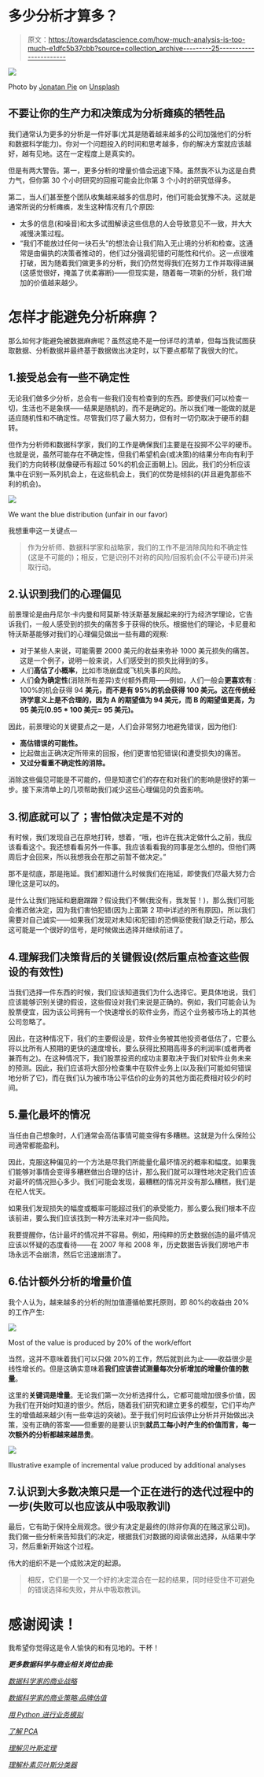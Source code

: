 # 多少分析才算多？

> 原文：<https://towardsdatascience.com/how-much-analysis-is-too-much-e1dfc5b37cbb?source=collection_archive---------25----------------------->

![](img/fc0a4d7db4372d5e72d36d541d548f91.png)

Photo by [Jonatan Pie](https://unsplash.com/@r3dmax?utm_source=medium&utm_medium=referral) on [Unsplash](https://unsplash.com?utm_source=medium&utm_medium=referral)

## 不要让你的生产力和决策成为分析瘫痪的牺牲品

我们通常认为更多的分析是一件好事(尤其是随着越来越多的公司加强他们的分析和数据科学能力)。你对一个问题投入的时间和思考越多，你的解决方案就应该越好，越有见地。这在一定程度上是真实的。

但是有两大警告。第一，更多分析的增量价值会迅速下降。虽然我不认为这是白费力气，但你第 30 个小时研究的回报可能会比你第 3 个小时的研究低得多。

第二，当人们甚至整个团队收集越来越多的信息时，他们可能会犹豫不决。这就是通常所说的分析瘫痪，发生这种情况有几个原因:

*   太多的信息(和噪音)和太多试图解读这些信息的人会导致意见不一致，并大大减慢决策过程。
*   “我们不能放过任何一块石头”的想法会让我们陷入无止境的分析和检查。这通常是由偏执的决策者推动的，他们过分强调犯错的可能性和代价。这一点很难打破，因为随着我们做更多的分析，我们仍然觉得我们在努力工作并取得进展(这感觉很好，掩盖了优柔寡断)——但现实是，随着每一项新的分析，我们增加的价值越来越少。

# 怎样才能避免分析麻痹？

那么如何才能避免被数据麻痹呢？虽然这绝不是一份详尽的清单，但每当我试图获取数据、分析数据并最终基于数据做出决定时，以下要点都帮了我很大的忙。

## 1.接受总会有一些不确定性

无论我们做多少分析，总会有一些我们没有检查到的东西。即使我们可以检查一切，生活也不是象棋——结果是随机的，而不是确定的。所以我们唯一能做的就是适应随机性和不确定性。尽管我们尽了最大努力，但有时一切仍取决于硬币的翻转。

但作为分析师和数据科学家，我们的工作是确保我们主要是在投掷不公平的硬币。也就是说，虽然可能存在不确定性，但我们希望机会(或决策)的结果分布向有利于我们的方向转移(就像硬币有超过 50%的机会正面朝上)。因此，我们的分析应该集中在识别一系列机会上，在这些机会上，我们的优势是倾斜的(并且避免那些不利的机会)。

![](img/e4aa8e8d8a2efeb68d47bec52ace6337.png)

We want the blue distribution (unfair in our favor)

我想重申这一关键点—

> 作为分析师、数据科学家和战略家，我们的工作不是消除风险和不确定性(这是不可能的)；相反，它是识别不对称的风险/回报机会(不公平硬币)并采取行动。

## 2.认识到我们的心理偏见

前景理论是由丹尼尔·卡内曼和阿莫斯·特沃斯基发展起来的行为经济学理论，它告诉我们，一般人感受到的损失的痛苦多于获得的快乐。根据他们的理论，卡尼曼和特沃斯基能够对我们的心理偏见做出一些有趣的观察:

*   对于某些人来说，可能需要 2000 美元的收益来弥补 1000 美元损失的痛苦。这是一个例子，说明一般来说，人们感受到的损失比得到的多。
*   人们**高估了小概率**，比如市场崩盘或飞机失事的风险。
*   人们**会为确定性**(消除所有差异)支付额外费用——例如，人们一般会**更喜欢有** : 100%的机会获得 94 **美元，而不是有 95%的机会获得 100 美元。这在传统经济学意义上是不合理的，因为 A 的期望值为 94 美元，而 B 的期望值更高，为 95 美元(0.95 * 100 美元= 95 美元)。**

因此，前景理论的关键要点之一是，人们会非常努力地避免错误，因为他们:

*   **高估错误的可能性。**
*   比起做出正确决定所带来的回报，他们更害怕犯错误(和遭受损失)的痛苦。
*   **又过分看重不确定性的消除。**

消除这些偏见可能是不可能的，但是知道它们的存在和对我们的影响是很好的第一步。接下来清单上的几项帮助我们减少这些心理偏见的负面影响。

## 3.彻底就可以了；害怕做决定是不对的

有时候，我们发现自己在原地打转，想着，“哦，也许在我决定做什么之前，我应该看看这个。我还想看看另外一件事。我应该看看我的同事是怎么想的。但他们两周后才会回来，所以我想我会在那之前暂不做决定。”

那不是彻底，那是拖延。我们都知道什么时候我们在拖延，即使我们尽最大努力合理化这是可以的。

是什么让我们拖延和磨磨蹭蹭？假设我们不懒(我没有，我发誓！)，那么我们可能会推迟做决定，因为我们害怕犯错(因为上面第 2 项中详述的所有原因)。所以我们需要对自己诚实——如果我们发现对未知(和犯错)的恐惧驱使我们缺乏行动，那么这可能是一个很好的信号，是时候做出选择并继续前进了。

## 4.理解我们决策背后的关键假设(然后重点检查这些假设的有效性)

当我们选择一件东西的时候，我们应该知道我们为什么选择它。更具体地说，我们应该能够识别关键的假设，这些假设对我们来说是正确的。例如，我们可能会认为股票便宜，因为该公司拥有一个快速增长的软件业务，而这个业务被市场上的其他公司忽略了。

因此，在这种情况下，我们的主要假设是，软件业务被其他投资者低估了，它要么将以比所有人预期的更快的速度增长，要么获得比预期高得多的利润率(或者两者兼而有之)。在这种情况下，我们股票投资的成功主要取决于我们对软件业务未来的预测。因此，我们应该将大部分检查集中在软件业务上(以及我们可能如何错误地分析了它)，而在我们认为被市场公平估价的业务的其他方面花费相对较少的时间。

## 5.量化最坏的情况

当任由自己想象时，人们通常会高估事情可能变得有多糟糕。这就是为什么保险公司通常都能盈利。

因此，克服这种偏见的一个方法是尽我们所能量化最坏情况的概率和幅度。如果我们能够对事情会变得多糟糕做出合理的估计，那么我们就可以理性地决定我们应该对最坏的情况担心多少。我们可能会发现，最糟糕的情况并没有那么糟糕，我们是在杞人忧天。

如果我们发现损失的幅度或概率可能超过我们的承受能力，那么要么我们根本不应该前进，要么我们应该找到一种方法来对冲一些风险。

我要提醒你，估计最坏的情况并不容易。例如，用纯粹的历史数据创造的最坏情况应该以怀疑的态度看待——在 2007 年和 2008 年，历史数据告诉我们房地产市场永远不会崩溃，然后它迅速崩溃了。

## 6.估计额外分析的增量价值

我个人认为，越来越多的分析的附加值遵循帕累托原则，即 80%的收益由 20%的工作产生:

![](img/67c1afe2dc65740d2ca9e9457f84eaf3.png)

Most of the value is produced by 20% of the work/effort

当然，这并不意味着我们可以只做 20%的工作，然后就到此为止——收益很少是线性增长的。但是这确实意味着**我们应该尝试测量每次分析增加的增量价值的数量**。

这里的**关键词是增量**。无论我们第一次分析选择什么，它都可能增加很多价值，因为我们在开始时知道的很少。然后，随着我们研究和建立更多的模型，它们平均产生的增值越来越少(有一些幸运的突破)。至于我们何时应该停止分析并开始做出决策，没有正确的答案——但重要的是要认识到**就员工每小时产生的价值而言，每一次额外的分析都越来越昂贵**。

![](img/f5f0768b1067711f299f6641fc08d71b.png)

Illustrative example of incremental value produced by additional analyses

## 7.认识到大多数决策只是一个正在进行的迭代过程中的一步(失败可以也应该从中吸取教训)

最后，它有助于保持全局观念。很少有决定是最终的(除非你真的在赌这家公司)。我们做一些分析来告知我们的决定，根据我们对数据的阅读做出选择，从结果中学习，然后重新开始这个过程。

伟大的组织不是一个成败决定的起源。

> 相反，它们是一个又一个好的决定混合在一起的结果，同时经受住不可避免的错误选择和失败，并从中吸取教训。

# 感谢阅读！

我希望你觉得这是令人愉快的和有见地的。干杯！

***更多数据科学与商业相关岗位由我:***

[*数据科学家的商业战略*](/business-strategy-for-data-scientists-25e3ca0af5ee)

[*数据科学家的商业策略:品牌估值*](/business-strategy-for-data-scientists-brand-valuation-daf4ec862399)

[*用 Python 进行业务模拟*](/business-simulations-with-python-a70d6cba92c8)

[*了解 PCA*](/understanding-pca-fae3e243731d?source=post_page---------------------------)

[*理解贝叶斯定理*](/understanding-bayes-theorem-7e31b8434d4b)

[*理解朴素贝叶斯分类器*](/understanding-the-naive-bayes-classifier-16b6ee03ff7b)